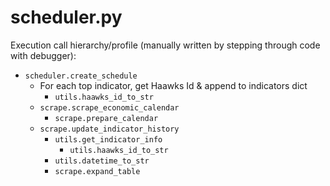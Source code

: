 # scheduler.py

Execution call hierarchy/profile (manually written by stepping through code with debugger):

- `scheduler.create_schedule`
  - For each top indicator, get Haawks Id & append to indicators dict
    - `utils.haawks_id_to_str`
  - `scrape.scrape_economic_calendar`
    - `scrape.prepare_calendar`
  - `scrape.update_indicator_history`
    - `utils.get_indicator_info`
      - `utils.haawks_id_to_str`
    - `utils.datetime_to_str`
    - `scrape.expand_table`